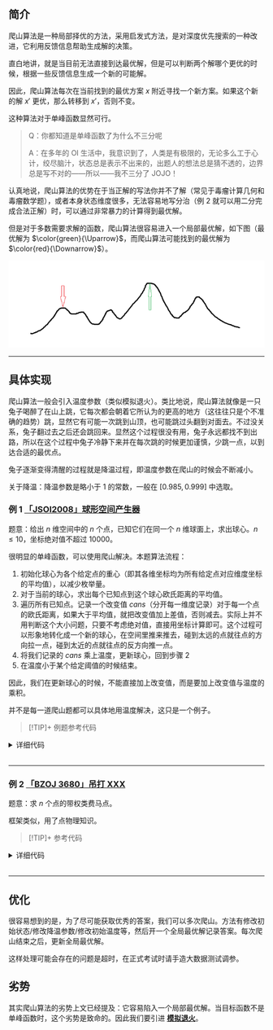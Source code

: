 ## 简介

爬山算法是一种局部择优的方法，采用启发式方法，是对深度优先搜索的一种改进，它利用反馈信息帮助生成解的决策。

直白地讲，就是当目前无法直接到达最优解，但是可以判断两个解哪个更优的时候，根据一些反馈信息生成一个新的可能解。

因此，爬山算法每次在当前找到的最优方案 $x$ 附近寻找一个新方案。如果这个新的解 $x'$ 更优，那么转移到 $x'$，否则不变。

这种算法对于单峰函数显然可行。

> Q：你都知道是单峰函数了为什么不三分呢
>
> A：在多年的 OI 生活中，我意识到了，人类是有极限的，无论多么工于心计，绞尽脑汁，状态总是表示不出来的，出题人的想法总是猜不透的，边界总是写不对的——所以——我不三分了 JOJO！

认真地说，爬山算法的优势在于当正解的写法你并不了解（常见于毒瘤计算几何和毒瘤数学题），或者本身状态维度很多，无法容易地写分治（例 2 就可以用二分完成合法正解）时，可以通过非常暴力的计算得到最优解。

但是对于多数需要求解的函数，爬山算法很容易进入一个局部最优解，如下图（最优解为 $\color{green}{\Uparrow}$，而爬山算法可能找到的最优解为 $\color{red}{\Downarrow}$）。

![](./images/hill-climbing.png)

* * *

## 具体实现

爬山算法一般会引入温度参数（类似模拟退火）。类比地说，爬山算法就像是一只兔子喝醉了在山上跳，它每次都会朝着它所认为的更高的地方（这往往只是个不准确的趋势）跳，显然它有可能一次跳到山顶，也可能跳过头翻到对面去。不过没关系，兔子翻过去之后还会跳回来。显然这个过程很没有用，兔子永远都找不到出路，所以在这个过程中兔子冷静下来并在每次跳的时候更加谨慎，少跳一点，以到达合适的最优点。

兔子逐渐变得清醒的过程就是降温过程，即温度参数在爬山的时候会不断减小。

关于降温：降温参数是略小于 $1$ 的常数，一般在 $[0.985, 0.999]$ 中选取。

### 例 1 [「JSOI2008」球形空间产生器](https://www.luogu.com.cn/problem/P4035)

题意：给出 $n$ 维空间中的 $n$ 个点，已知它们在同一个 $n$ 维球面上，求出球心。$n \leq 10$，坐标绝对值不超过 $10000$。

很明显的单峰函数，可以使用爬山解决。本题算法流程：

1. 初始化球心为各个给定点的重心（即其各维坐标均为所有给定点对应维度坐标的平均值），以减少枚举量。
2. 对于当前的球心，求出每个已知点到这个球心欧氏距离的平均值。
3. 遍历所有已知点。记录一个改变值 $\textit{cans}$（分开每一维度记录）对于每一个点的欧氏距离，如果大于平均值，就把改变值加上差值，否则减去。实际上并不用判断这个大小问题，只要不考虑绝对值，直接用坐标计算即可。这个过程可以形象地转化成一个新的球心，在空间里推来推去，碰到太远的点就往点的方向拉一点，碰到太近的点就往点的反方向推一点。
4. 将我们记录的 $\textit{cans}$ 乘上温度，更新球心，回到步骤 2
5. 在温度小于某个给定阈值的时候结束。

因此，我们在更新球心的时候，不能直接加上改变值，而是要加上改变值与温度的乘积。

并不是每一道爬山题都可以具体地用温度解决，这只是一个例子。

> [!TIP]+ 例题参考代码

<details>
<summary>详细代码</summary>
<!-- tabs:start -->

##### **C++**

```cpp
```

##### **Python**

```python
```

<!-- tabs:end -->
</details>

<br>

* * *

### 例 2 [「BZOJ 3680」吊打 XXX](https://www.luogu.com.cn/problem/P1337)

题意：求 $n$ 个点的带权类费马点。

框架类似，用了点物理知识。

> [!TIP]+ 参考代码

<details>
<summary>详细代码</summary>
<!-- tabs:start -->

##### **C++**

```cpp
```

##### **Python**

```python
```

<!-- tabs:end -->
</details>

<br>

* * *

## 优化

很容易想到的是，为了尽可能获取优秀的答案，我们可以多次爬山。方法有修改初始状态/修改降温参数/修改初始温度等，然后开一个全局最优解记录答案。每次爬山结束之后，更新全局最优解。

这样处理可能会存在的问题是超时，在正式考试时请手造大数据测试调参。

## 劣势

其实爬山算法的劣势上文已经提及：它容易陷入一个局部最优解。当目标函数不是单峰函数时，这个劣势是致命的。因此我们要引进 [**模拟退火**](./simulated-annealing.md)。
